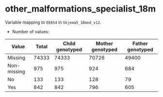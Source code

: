 # other_malformations_specialist_18m
Variable mapping to `EE854` in `Skjema5_18mnd_v12`.
- Number of values:

| Value | Total | Child genotyped | Mother genotyped | Father genotyped |
| ----- | ----- | --------------- | ---------------- | ---------------- |
| Missing | 74333 | 74333 | 70726 | 49400 |
| Non-missing | 975 | 975 | 924 | 684 |
| No | 133 | 133 | 128 |79 |
| Yes | 842 | 842 | 796 |605 |



